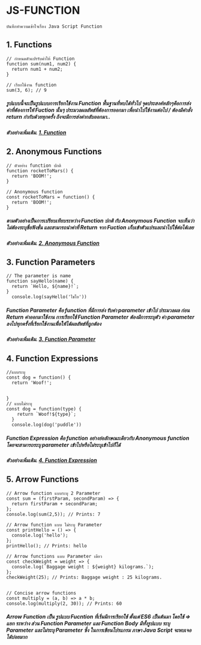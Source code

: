 # JS-FUNCTION 
    บันทึกทำความเข้าใจเรื่อง Java Script Function 

## 1. Functions

```
// กำหนดตัวแปรรับค่าให้ Function
function sum(num1, num2) {
  return num1 + num2;
}

// เรียกใช้งาน function
sum(3, 6); // 9

```
##### รูปแบบนี้จะเป็นรูปแบบการเรียกใช้งาน Function พื้นฐานที่พบได้ทั่วไป จุดประสงค์หลักๆคือการส่งค่าที่ต้องการให้ Fuction นั้นๆ ประมวลผลลัพธ์ที่ต้องการออกมา เพื่อนำไปใช้งานต่อไป / ต้องมีคำสั่ง return กำกับด้วยทุกครั้ง ถึงจะมีการส่งค่ากลับออกมา..
##### ตัวอย่างเพิ่มเติม. <a href = "https://github.com/issarapong/JS-FUCNTION/tree/main/1.Functions">1. Function</a>

## 2. Anonymous Functions

```
// ตัวอย่าง function ปกติ
function rocketToMars() {
  return 'BOOM!';
}

// Anonymous function
const rocketToMars = function() {
  return 'BOOM!';
}
```
##### ตามตัวอย่างเป็นการเปรียบเทียบระหว่าง Function ปกติ กับ Anonymous Function  จะเห็นว่า ไม่ต้องระบุชื่อฟังชั่น และสามารถนำค่าที่ Return จาก Fuction เก็บเข้าตัวแปรและนำไปใช้ต่อได้เลย

##### ตัวอย่างเพิ่มเติม. <a href = "https://github.com/issarapong/JS-FUCNTION/tree/main/2.Anonymous%20Functions">2. Anonymous Function</a>

## 3. Function Parameters

```
// The parameter is name
function sayHello(name) {
  return `Hello, ${name}!`;
}
  console.log(sayHello('ไชโย'))
```
##### Function Parameter คือ function ที่มีการส่ง รับค่า parameter เข้าไป ประมวลผล ก่อน Return ค่าออกมาใช้งาน การเรียกใช้ Function Parameter ต้องมีการระบุตัว ค่า parameter ลงไปทุกครั้งที่เรียกใช้งานเพื่ิอให้ได้ผลลัพธ์ที่ถูกต้อง 

##### ตัวอย่างเพิ่มเติม. <a href = "https://github.com/issarapong/JS-FUCNTION/tree/main/3.Function%20Parameters">3. Function Parameter</a>

## 4. Function Expressions

```
//แบบระบุ
const dog = function() {
  return 'Woof!';

  
}
// แบบไม่ระบุ
const dog = function(type) {
    return `Woof!${type}`;
  }
  console.log(dog('puddle'))
```
##### Function Expression คือ function อย่างย่อลักษณะเดียวกับ  Anonymous function โดยจะสามารถระบุ parameter เข้าไปหรือไม่ระบุเข้าไปก็ได้

##### ตัวอย่างเพิ่มเติม. <a href = "https://github.com/issarapong/JS-FUCNTION/tree/main/4.Function%20Expressions">4. Function Expression</a>


## 5. Arrow Functions

```
// Arrow function แบบระบุ 2 Parameter
const sum = (firstParam, secondParam) => { 
  return firstParam + secondParam; 
}; 
console.log(sum(2,5)); // Prints: 7 

// Arrow function แบบ ไม่ระบุ Parameter
const printHello = () => { 
  console.log('hello'); 
}; 
printHello(); // Prints: hello

// Arrow functions แบบ Parameter เดียว
const checkWeight = weight => { 
  console.log(`Baggage weight : ${weight} kilograms.`); 
}; 
checkWeight(25); // Prints: Baggage weight : 25 kilograms.


// Concise arrow functions
const multiply = (a, b) => a * b; 
console.log(multiply(2, 30)); // Prints: 60 

```
##### Arrow Function  เป็น รูปแบบ Fucntion ที่เริ่มมีการเรียกใช้ ตั้งแต่ ES6  เป็นต้นมา โดยใช้ => แยก ระหว่าง ส่วน Function Parameter และ Function Body  มีทั้งรูปแบบ ระบุ Parameter และไม่ระบุ Parameter ซึ๋ง ในการเขียนโปรแกรม ภาษา Java Script จะพบเจอได้บ่อยมาก
